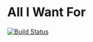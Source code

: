 # All I Want For


[![Build Status](https://travis-ci.org/digbyk/digby.net.svg?branch=master)](https://travis-ci.org/waymead/aiwf)
